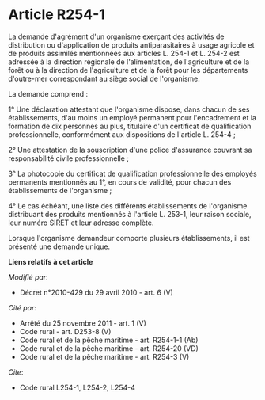 # Article R254-1

La demande d'agrément d'un organisme exerçant des activités de distribution ou d'application de produits antiparasitaires à
usage agricole et de produits assimilés mentionnées aux articles L. 254-1 et L. 254-2 est adressée à la         direction
régionale de l'alimentation, de l'agriculture et de la forêt ou à la direction de l'agriculture et de la forêt pour les
départements d'outre-mer correspondant au siège social de l'organisme. 

La demande comprend : 

1° Une déclaration attestant que l'organisme dispose, dans chacun de ses établissements, d'au moins un employé permanent pour
l'encadrement et la formation de dix personnes au plus, titulaire d'un certificat de qualification professionnelle,
conformément aux dispositions de l'article L. 254-4 ; 

2° Une attestation de la souscription d'une police d'assurance couvrant sa responsabilité civile professionnelle ; 

3° La photocopie du certificat de qualification professionnelle des employés permanents mentionnés au 1°, en cours de
validité, pour chacun des établissements de l'organisme ; 

4° Le cas échéant, une liste des différents établissements de l'organisme distribuant des produits mentionnés à l'article L.
253-1, leur raison sociale, leur numéro SIRET et leur adresse complète. 

Lorsque l'organisme demandeur comporte plusieurs établissements, il est présenté une demande unique.

**Liens relatifs à cet article**

_Modifié par_:

  - Décret n°2010-429 du 29 avril 2010 - art. 6 (V)

_Cité par_:

  - Arrêté du 25 novembre 2011 - art. 1 (V)
  - Code rural - art. D253-8 (V)
  - Code rural et de la pêche maritime - art. R254-1-1 (Ab)
  - Code rural et de la pêche maritime - art. R254-20 (VD)
  - Code rural et de la pêche maritime - art. R254-3 (V)

_Cite_:

  - Code rural L254-1, L254-2, L254-4
